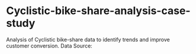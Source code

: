 # Cyclistic-bike-share-analysis-case-study
Analysis of Cyclistic bike-share data to identify trends and improve customer conversion.
Data Source:
